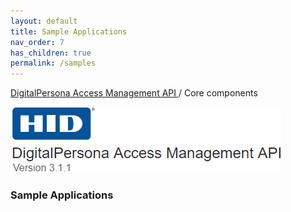 ```yaml
---
layout: default
title: Sample Applications
nav_order: 7
has_children: true
permalink: /samples  
---
```


[DigitalPersona Access Management API ](https://lenhodgeman.github.io/digitalpersona-access-management-api/)/ Core components  

![](../assets/HID-logo.png)  

### Sample Applications

